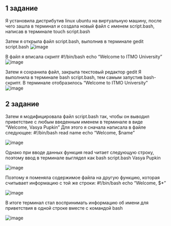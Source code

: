 ## 1 задание
Я установила дистрибутив linux ubuntu на виртуальную машину, после чего зашла в терминал и создала новый файл с именем script.bash, написав в терминале touch script.bash

Затем я открыла файл script.bash, выполнив в терминале gedit script.bash
![image](https://github.com/user-attachments/assets/43ab98f4-8099-4094-91a7-4bae3502c791)

В файл я вписала скрипт
#!/bin/bash
echo “Welcome to ITMO University”
![image](https://github.com/user-attachments/assets/e2281a16-03bd-4b21-bad6-70a1f8de6812)

Затем я сохранила файл, закрыла текстовый редактор gedit
Я выполнила в терминале bash script.bash, тем самым запустив bash-скрипт. В терминале отобразилось “Welcome to ITMO University”
 ![image](https://github.com/user-attachments/assets/4b05c5a7-c9b6-4670-9d79-7b69952d4658)

## 2 задание
Затем я модифицировала файл script.bash так, чтобы он выводил приветствие с любым введенным именем в терминале в виде
“Welcome, Vasya Pupkin”
Для этого я сначала написала в файле следующее:
#!/bin/bash
read name
echo “Welcome, $name”

![image](https://github.com/user-attachments/assets/92e55696-dd31-4ecd-9c9b-4601a5ecb018)

Однако при вводе данных функция read читает следующую строку, поэтому ввод в терминале выглядел как
bash script.bash
Vasya Pupkin

![image](https://github.com/user-attachments/assets/8e4197cb-cafe-4d10-8a2c-60535e45fd34)

Поэтому я поменяла содержимое файла на другую функцию, которая считывает информацию с той же строки:
#!/bin/bash
echo “Welcome, $*”

![image](https://github.com/user-attachments/assets/cadd868e-7bdb-4c14-9b39-3455d35f647e)

В итоге терминал стал воспринимать информацию об имени для приветствия в одной строке вместе с командой bash 

![image](https://github.com/user-attachments/assets/513c7ef1-971b-4f60-84f2-c341b5619923)



